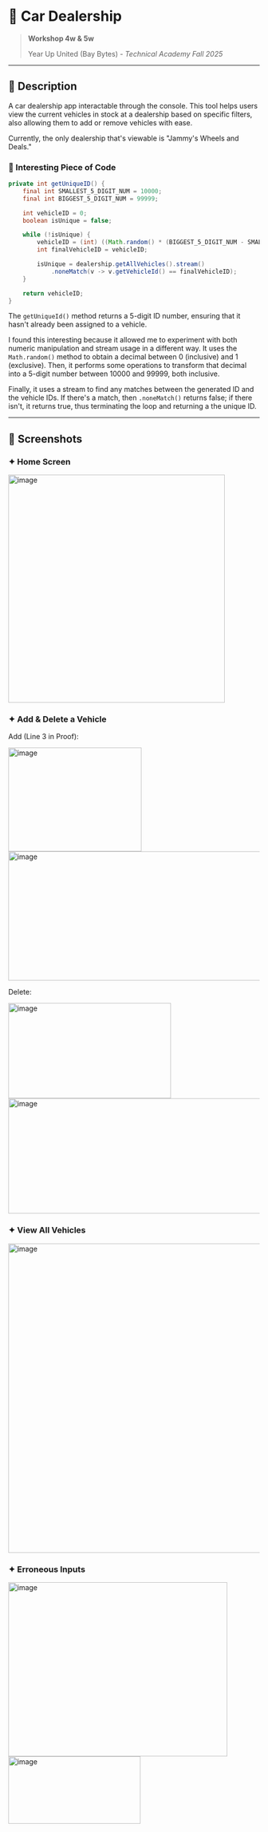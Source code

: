# 🚗 Car Dealership
> **Workshop 4w & 5w**
>
> Year Up United (Bay Bytes) - _Technical Academy Fall 2025_
---

## 🏁 Description
A car dealership app interactable through the console. This tool helps users view the current vehicles in stock at a dealership based on specific filters, also allowing them to add or remove vehicles with ease.

Currently, the only dealership that's viewable is "Jammy's Wheels and Deals."

### 💭 Interesting Piece of Code
```java
private int getUniqueID() {
    final int SMALLEST_5_DIGIT_NUM = 10000;
    final int BIGGEST_5_DIGIT_NUM = 99999;

    int vehicleID = 0;
    boolean isUnique = false;

    while (!isUnique) {
        vehicleID = (int) ((Math.random() * (BIGGEST_5_DIGIT_NUM - SMALLEST_5_DIGIT_NUM + 1) + SMALLEST_5_DIGIT_NUM));
        int finalVehicleID = vehicleID;

        isUnique = dealership.getAllVehicles().stream()
            .noneMatch(v -> v.getVehicleId() == finalVehicleID);
    }

    return vehicleID;
}
```

The `getUniqueId()` method returns a 5-digit ID number, ensuring that it hasn't already been assigned to a vehicle.

I found this interesting because it allowed me to experiment with both numeric manipulation and stream usage in a different way. It uses the `Math.random()` method to obtain a decimal between 0 (inclusive) and 1 (exclusive). Then, it performs some operations to transform that decimal into a 5-digit number between 10000 and 99999, both inclusive. 

Finally, it uses a stream to find any matches between the generated ID and the vehicle IDs. If there's a match, then `.noneMatch()` returns false; if there isn't, it returns true, thus terminating the loop and returning a the unique ID.

---

## 📸 Screenshots

### ✦ Home Screen
<img width="434" height="457" alt="image" src="https://github.com/user-attachments/assets/abb37ae7-2c87-42a0-a116-a9af65cb33f4" />

### ✦ Add & Delete a Vehicle
Add (Line 3 in Proof):

<img width="267" height="208" alt="image" src="https://github.com/user-attachments/assets/490693e6-8602-4404-900a-defdc495d950" /> 
<img width="771" height="259" alt="image" src="https://github.com/user-attachments/assets/c3de0f19-2670-4369-bd12-0884661b4619" />

Delete:

<img width="326" height="191" alt="image" src="https://github.com/user-attachments/assets/e423212e-b9ca-436b-88a9-163b23f031c0" />
<img width="773" height="231" alt="image" src="https://github.com/user-attachments/assets/b8ee91ef-1715-437e-9bf4-c194a1e4f6cb" />

### ✦ View All Vehicles
<img width="772" height="620" alt="image" src="https://github.com/user-attachments/assets/57f102be-4576-4a4a-8a2b-e2b919348648" />

### ✦ Erroneous Inputs
<img width="439" height="349" alt="image" src="https://github.com/user-attachments/assets/91919b9f-e51f-4d3d-82b0-c7a102bc6d25" /> <img width="265" height="135" alt="image" src="https://github.com/user-attachments/assets/bcc58ff0-739c-45d3-b290-2b3b91c3dc29" />

